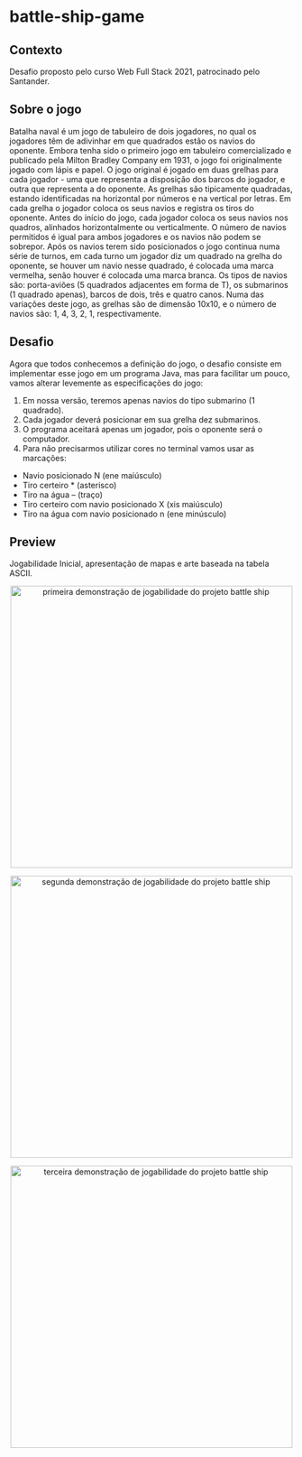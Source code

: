 # battle-ship-game

## Contexto
Desafio proposto pelo curso Web Full Stack 2021, patrocinado pelo Santander. 

## Sobre o jogo
Batalha naval é um jogo de tabuleiro de dois jogadores, no qual os jogadores têm de adivinhar em que quadrados estão os navios do oponente. Embora tenha sido o primeiro jogo em tabuleiro comercializado e publicado pela Milton Bradley Company em 1931, o jogo foi originalmente jogado com lápis e papel. O jogo original é jogado em duas grelhas para cada jogador - uma que representa a disposição dos barcos do jogador, e outra que representa a do oponente. As grelhas são tipicamente quadradas, estando identificadas na horizontal por números e na vertical por letras. Em cada grelha o jogador coloca os seus navios e registra os tiros do oponente. Antes do início do jogo, cada jogador coloca os seus navios nos quadros, alinhados horizontalmente ou verticalmente. O número de navios permitidos é igual para ambos jogadores e os navios não podem se sobrepor. Após os navios terem sido posicionados o jogo continua numa série de turnos, em cada turno um jogador diz um quadrado na grelha do oponente, se houver um navio nesse quadrado, é colocada uma marca vermelha, senão houver é colocada uma marca branca. Os tipos de navios são: porta-aviões (5 quadrados adjacentes em forma de T), os submarinos (1 quadrado apenas), barcos de dois, três e quatro canos. Numa das variações deste jogo, as grelhas são de dimensão 10x10, e o número de navios são: 1, 4, 3, 2, 1, respectivamente.

## Desafio
Agora que todos conhecemos a definição do jogo, o desafio consiste em implementar esse jogo em um programa Java, mas para facilitar um pouco, vamos alterar levemente as especificações do jogo:
1. Em nossa versão, teremos apenas navios do tipo submarino (1 quadrado).
2. Cada jogador deverá posicionar em sua grelha dez submarinos.
3. O programa aceitará apenas um jogador, pois o oponente será o computador.
4. Para não precisarmos utilizar cores no terminal vamos usar as marcações:
  - Navio posicionado N (ene maiúsculo)
  - Tiro certeiro * (asterisco)
  - Tiro na água – (traço)
  - Tiro certeiro com navio posicionado X (xis maiúsculo)
  - Tiro na água com navio posicionado n (ene minúsculo)


## Preview
Jogabilidade Inicial, apresentação de mapas e arte baseada na tabela ASCII.

<p align="center"><img  width="500" alt="primeira demonstração de jogabilidade do projeto battle ship" src="https://github.com/42kkkkkaren/jogo-foge-foge/blob/master/img/jogabilidade0.png?raw=true" /></p>

<p align="center"><img  width="500" alt="segunda demonstração de jogabilidade do projeto battle ship" src="https://github.com/42kkkkkaren/jogo-foge-foge/blob/master/img/jogabilidade1.png?raw=true" /></p>

<p align="center"><img  width="500" alt="terceira demonstração de jogabilidade do projeto battle ship" src="https://github.com/42kkkkkaren/jogo-foge-foge/blob/master/img/jogabilidade2.png?raw=true" /></p>
